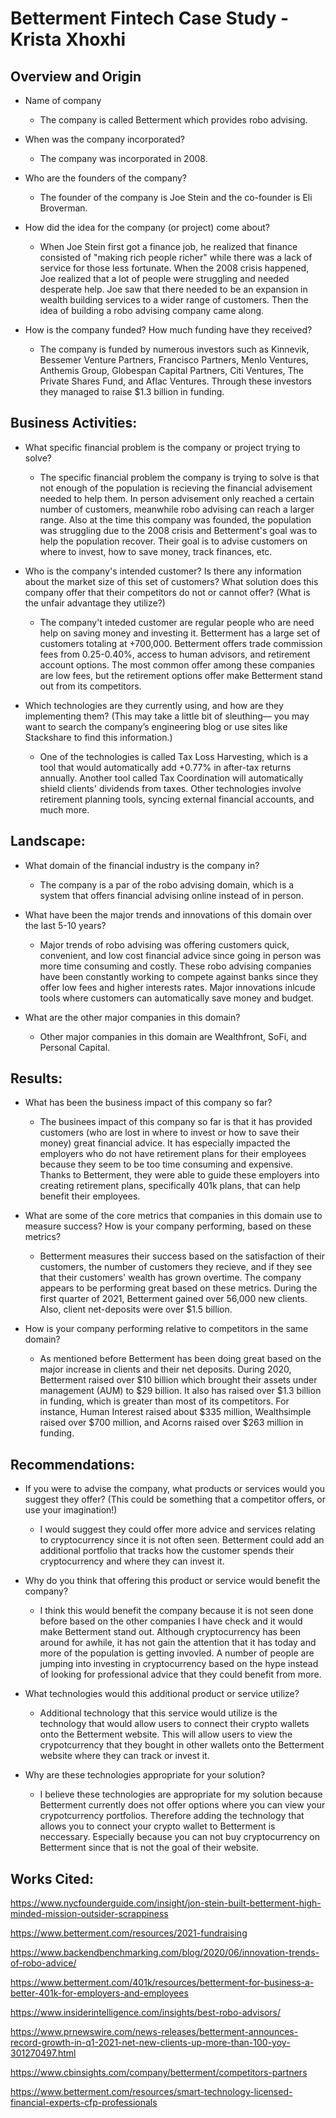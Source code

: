 # Betterment Fintech Case Study - Krista Xhoxhi

## Overview and Origin

* Name of company

    * The company is called Betterment which provides robo advising.
* When was the company incorporated?

    * The company was incorporated in 2008.
* Who are the founders of the company?

    * The founder of the company is Joe Stein and the co-founder is Eli Broverman.
* How did the idea for the company (or project) come about?

    * When Joe Stein first got a finance job, he realized that finance consisted of "making rich people richer" while there was a lack of service for those less fortunate. When the 2008 crisis happened, Joe realized that a lot of people were struggling and needed desperate help. Joe saw that there needed to be an expansion in wealth building services to a wider range of customers. Then the idea of building a robo advising company came along.
* How is the company funded? How much funding have they received?

    * The company is funded by numerous investors such as Kinnevik, Bessemer Venture Partners, Francisco Partners, Menlo Ventures, Anthemis Group, Globespan Capital Partners, Citi Ventures, The Private Shares Fund, and Aflac Ventures. Through these investors they managed to raise $1.3 billion in funding.

## Business Activities:

* What specific financial problem is the company or project trying to solve?

    * The specific financial problem the company is trying to solve is that not enough of the population is recieving the financial advisement needed to help them. In person advisement only reached a certain number of customers, meanwhile robo advising can reach a larger range. Also at the time this company was founded, the population was struggling due to the 2008 crisis and Betterment's goal was to help the population recover. Their goal is to advise customers on where to invest, how to save money, track finances, etc.
* Who is the company's intended customer? Is there any information about the market size of this set of customers? What solution does this company offer that their competitors do not or cannot offer? (What is the unfair advantage they utilize?)

    * The company't inteded customer are regular people who are need help on saving money and investing it. Betterment has a large set of customers totaling at +700,000. Betterment offers trade commission fees from 0.25-0.40%, access to human advisors, and retirement account options. The most common offer among these companies are low fees, but the retirement options offer make Betterment stand out from its competitors.
* Which technologies are they currently using, and how are they implementing them? (This may take a little bit of sleuthing–– you may want to search the company’s engineering blog or use sites like Stackshare to find this information.)
    * One of the technologies is called Tax Loss Harvesting, which is a tool that would automatically add +0.77% in after-tax returns annually. Another tool called Tax Coordination will automatically shield clients' dividends from taxes. Other technologies involve retirement planning tools, syncing external financial accounts, and much more. 

## Landscape:

* What domain of the financial industry is the company in?

    * The company is a par of the robo advising domain, which is a system that offers financial advising online instead of in person.
* What have been the major trends and innovations of this domain over the last 5-10 years?

    * Major trends of robo advising was offering customers quick, convenient, and low cost financial advice since going in person was more time consuming and costly. These robo advising companies have been constantly working to compete against banks since they offer low fees and higher interests rates. Major innovations inlcude tools where customers can automatically save money and budget.
* What are the other major companies in this domain?

    * Other major companies in this domain are Wealthfront, SoFi, and Personal Capital.


## Results:

* What has been the business impact of this company so far?

    * The businees impact of this company so far is that it has provided customers (who are lost in where to invest or how to save their money) great financial advice. It has especially impacted the employers who do not have retirement plans for their employees because they seem to be too time consuming and expensive. Thanks to Betterment, they were able to guide these employers into creating retirement plans, specifically 401k plans, that can help benefit their employees.
* What are some of the core metrics that companies in this domain use to measure success? How is your company performing, based on these metrics?

    * Betterment measures their success based on the satisfaction of their customers, the number of customers they recieve, and if they see that their customers' wealth has grown overtime. The company appears to be performing great based on these metrics. During the first quarter of 2021, Betterment gained over 56,000 new clients. Also, client net-deposits were over $1.5 billion.
* How is your company performing relative to competitors in the same domain?

    * As mentioned before Betterment has been doing great based on the major increase in clients and their net deposits. During 2020, Betterment raised over $10 billion which brought their assets under management (AUM) to $29 billion. It also has raised over $1.3 billion in funding, which is greater than most of its competitors. For instance, Human Interest raised about $335 million, Wealthsimple raised over $700 million, and Acorns raised over $263 million in funding. 


## Recommendations:

* If you were to advise the company, what products or services would you suggest they offer? (This could be something that a competitor offers, or use your imagination!)

    * I would suggest they could offer more advice and services relating to cryptocurrency since it is not often seen. Betterment could add an additional portfolio that tracks how the customer spends their cryptocurrency and where they can invest it.
* Why do you think that offering this product or service would benefit the company?

    * I think this would benefit the company because it is not seen done before based on the other companies I have check and it would make Betterment stand out. Although cryptocurrency has been around for awhile, it has not gain the attention that it has today and more of the population is getting invovled. A number of people are jumping into investing in cryptocurrency based on the hype instead of looking for professional advice that they could benefit from more.
* What technologies would this additional product or service utilize?

    * Additional technology that this service would utilize is the technology that would allow users to connect their crypto wallets onto the Betterment website. This will allow users to view the crypotcurrency that they bought in other wallets onto the Betterment website where they can track or invest it.
* Why are these technologies appropriate for your solution?

    * I believe these technologies are appropriate for my solution because Betterment currently does not offer options where you can view your crypotcurrency portfolios. Therefore adding the technology that allows you to connect your crypto wallet to Betterment is neccessary. Especially because you can not buy cryptocurrency on Betterment since that is not the goal of their website.


## Works Cited:

https://www.nycfounderguide.com/insight/jon-stein-built-betterment-high-minded-mission-outsider-scrappiness 

https://www.betterment.com/resources/2021-fundraising 

https://www.backendbenchmarking.com/blog/2020/06/innovation-trends-of-robo-advice/ 

https://www.betterment.com/401k/resources/betterment-for-business-a-better-401k-for-employers-and-employees 

https://www.insiderintelligence.com/insights/best-robo-advisors/

https://www.prnewswire.com/news-releases/betterment-announces-record-growth-in-q1-2021-net-new-clients-up-more-than-100-yoy-301270497.html

https://www.cbinsights.com/company/betterment/competitors-partners

https://www.betterment.com/resources/smart-technology-licensed-financial-experts-cfp-professionals
